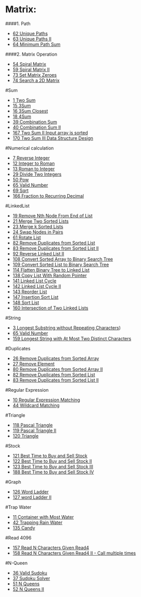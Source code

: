 # Matrix:


####1. Path

* [62 Unique Paths](#62-unique-paths)
* [63 Unique Paths II](#63-unique-paths-ii)
* [64 Minimum Path Sum](#64-minimum-path-sum)

####2. Matrix Operation


* [54 Spiral Matrix](#54-spiral-matrix)
* [59 Spiral Matrix II](#59-spiral-matrix-ii)
* [73 Set Matrix Zeroes](#73-set-matrix-zeroes)
* [74 Search a 2D Matrix](#74-search-a-2d-matrix)


#Sum

* [1 Two Sum](#1-two-sum)
* [15 3Sum](#15-3sum)
* [16 3Sum Closest](#16-3sum-closest)
* [18 4Sum](#18-4sum)
* [39 Combination Sum](#39-combination-Sum)
* [40 Combination Sum II](#40-combination-sum-ii)
* [167 Two Sum II Input array is sorted](#167-two-sum-ii-input-array-is-sorted)
* [170 Two Sum III Data Structure Design](#170-two-sum-iii-data-structure-design)



#Numerical calculation

* [7 Reverse Integer](#7-reverse-integer)
* [12 Integer to Roman](#12-integer-to-roman)
* [13 Roman to Integer](#13-roman-to-integer)
* [29 Divide Two Integers](#29-divide-two-integers)
* [50 Pow](#50-pow)
* [65 Valid Number](#65-valid-number)
* [69 Sqrt](#69-sqrt)
* [166 Fraction to Recurring Decimal](#166-fraction-to-recurring-decimal)


#LinkedList

* [19 Remove Nth Node From End of List](#19-remove-nth-node-from-end-of-list)
* [21 Merge Two Sorted Lists](#21-merge-two-sorted-lists)
* [23 Merge k Sorted Lists](#23-merge-k-sorted-lists)
* [24 Swap Nodes in Pairs](#24-swap-nodes-in-pairs)
* [61 Rotate List](#61-rotate-list)
* [82 Remove Duplicates from Sorted List](#82-remove-duplicates-from-sorted-list)
* [83 Remove Duplicates from Sorted List II](#83-remove-duplicates-from-sorted-list-ii)
* [92 Reverse Linked List II](#92-reverse-linked-list-ii)
* [108 Convert Sorted Array to Binary Search Tree](#108-convert-sorted-array-to-binary-search-tree)
* [109 Convert Sorted List to Binary Search Tree](#109-convert-sorted-list-to-binary-search-tree)
* [114 Flatten Binary Tree to Linked List](#114-flatten-binary-tree-to-linked-list)
* [138 Copy List With Random Pointer](#138-copy-list-with-random-pointer)
* [141 Linked List Cycle](#141-linked-list-cycle)
* [142 Linked List Cycle II](#142-linked-list-cycle-ii)
* [143 Reorder List](#143-reorder-list)
* [147 Insertion Sort List](#147-insertion-sort-list)
* [148 Sort List](#148-sort-list)
* [160 Intersection of Two Linked Lists](#160-intersection-of-two-linked-lists)


#String


* [3 Longest Substring without Repeating Characters](#3-longest-substring-without-repeating-characters))
* [65 Valid Number](#65-valid-number)
* [159 Longest String with At Most Two Distinct Characters](#159-longest-string-with-at-most-two-distinct-characters)




#Duplicates

* [26 Remove Duplicates from Sorted Array](#26-remove-duplicates-from-sorted-array)
* [27 Remove Element](#27-remove-element)
* [80 Remove Duplicates from Sorted Array II](#80-remove-duplicates-from-sorted-array)
* [82 Remove Duplicates from Sorted List](#82-remove-duplicates-from-sorted-list)
* [83 Remove Duplicates from Sorted List II](#83-remove-duplicates-from-sorted-list-ii)


#Regular Expression

* [10 Regular Expression Matching](#10-regular-expression-matching)
* [44 Wildcard Matching](#44-wildcard-matching)


#Triangle

* [118 Pascal Triangle](#118-pascal-triangle)
* [119 Pascal Triangle II](#119-pascal-triangle-ii)
* [120 Triangle](#120-triangle)



#Stock

* [121 Best Time to Buy and Sell Stock](#121-best-time-to-buy-and-sell-stock)
* [122 Best Time to Buy and Sell Stock II](#122-best-time-to-buy-and-sell-stock-ii)
* [123 Best Time to Buy and Sell Stock III](#123-best-time-to-buy-and-sell-stock-iii)
* [188 Best Time to Buy and Sell Stock IV](#188-best-time-to-buy-and-sell-stock-iv)



#Graph

* [126 Word Ladder](#126-word-ladder)
* [127 word Ladder II](#127-word-ladder-ii)


#Trap Water


* [11 Container with Most Water](#11-container-with-most-water)
* [42 Trapping Rain Water](#42-trapping-rain-water)
* [135 Candy](#135-candy)

#Read 4096

* [157 Read N Characters Given Read4](#157-read-n-characters-given-read4)
* [158 Read N Characters Given Read4 II - Call multiple times](#158-read-n-characers-given-read4-ii-call-multiple-times) 

#N-Queen

* [36 Valid Sudoku](#36-valid-sudoku)
* [37 Sudoku Solver](#37-sudoku-solver)
* [51 N Queens](#51-n-queens)
* [52 N Queens II](#52-n-queens-ii)